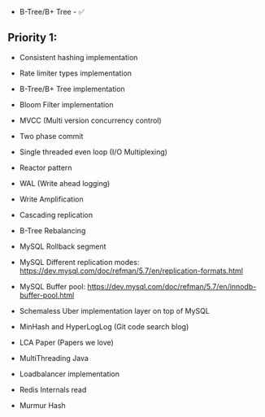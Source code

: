 - B-Tree/B+ Tree - ✅

## Priority 1:
- Consistent hashing implementation
- Rate limiter types implementation
- B-Tree/B+ Tree implementation
- Bloom Filter implementation


- MVCC (Multi version concurrency control)
- Two phase commit
- Single threaded even loop (I/O Multiplexing)
- Reactor pattern
- WAL (Write ahead logging)
- Write Amplification
- Cascading replication
- B-Tree Rebalancing
- MySQL Rollback segment
- MySQL Different replication modes: https://dev.mysql.com/doc/refman/5.7/en/replication-formats.html
- MySQL Buffer pool: https://dev.mysql.com/doc/refman/5.7/en/innodb-buffer-pool.html
- Schemaless Uber implementation layer on top of MySQL
- MinHash and HyperLogLog (Git code search blog)
- LCA Paper (Papers we love)
- MultiThreading Java
- Loadbalancer implementation
- Redis Internals read
- Murmur Hash